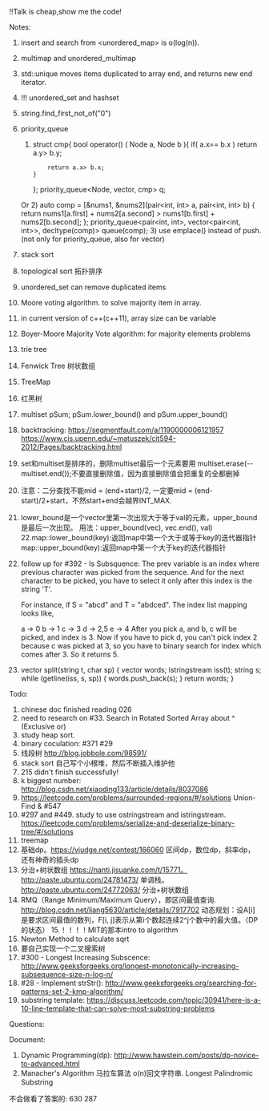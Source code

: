 
!!Talk is cheap,show me the code!

Notes:
1. insert and search from <unordered_map> is o(log(n)).
2. multimap and unordered_multimap
3. std::unique moves items duplicated to array end, and returns new end iterator.
4. !!! unordered_set and hashset
5. string.find_first_not_of("0")
6. priority_queue
	1)	struct cmp{
		    bool operator() ( Node a, Node b ){
		        if( a.x== b.x ) return a.y> b.y;
		         
		        return a.x> b.x; 
		    }
		};
		priority_queue<Node, vector<Node>, cmp> q;  

	Or
	2)	auto comp = [&nums1, &nums2](pair<int, int> a, pair<int, int> b) {
		    return nums1[a.first] + nums2[a.second] > nums1[b.first] + nums2[b.second];
		};
		priority_queue<pair<int, int>, vector<pair<int, int>>, decltype(comp)> queue(comp);
	3)	use emplace() instead of push. (not only for priority_queue, also for vector)
7. stack sort
8. topological sort 拓扑排序
9. unordered_set can remove duplicated items
10. Moore voting algorithm. to solve majority item in array.
11. in current version of c++(c++11), array size can be variable
12. Boyer-Moore Majority Vote algorithm: for majority elements problems
13. trie tree
14. Fenwick Tree 树状数组
15. TreeMap
16. 红黑树
17. multiset<long long> pSum; pSum.lower_bound() and pSum.upper_bound()
18. backtracking: https://segmentfault.com/a/1190000006121957   https://www.cis.upenn.edu/~matuszek/cit594-2012/Pages/backtracking.html
19. set和multiset是排序的，删除multiset最后一个元素要用 multiset.erase(--multiset.end());不要直接删除值，因为直接删除值会把重复的全都删掉
20. 注意：二分查找不能mid = (end+start)/2, 一定要mid = (end-start)/2+start，不然start+end会越界INT_MAX.
21. lower_bound是一个vector里第一次出现大于等于val的元素，upper_bound是最后一次出现。
	用法：upper_bound(vec), vec.end(), val)
22.map::lower_bound(key):返回map中第一个大于或等于key的迭代器指针
	map::upper_bound(key):返回map中第一个大于key的迭代器指针
23. follow up for #392 - Is Subsquence:
	The prev variable is an index where previous character was picked from the sequence. And for the next character to be picked, you have to select it only after this index is the string 'T'.

	For instance, if S = "abcd" and T = "abdced".
	The index list mapping looks like,

	a -> 0
	b -> 1
	c -> 3
	d -> 2,5
	e -> 4
	After you pick a, and b, c will be picked, and index is 3. Now if you have to pick d, you can't pick index 2 because c was picked at 3, so you have to binary search for index which comes after 3. So it returns 5.
24. 
    vector<string> split(string t, char sp) {
        vector<string> words;
        istringstream iss(t);
        string s;
        while (getline(iss, s, sp)) {
            words.push_back(s);
        }
        return words;
    }
    
Todo:
1. chinese doc finished reading 026
2. need to research on #33. Search in Rotated Sorted Array about ^ (Exclusive or)
3. study heap sort.
4. binary coculation: #371 #29
5. 线段树 http://blog.jobbole.com/98591/
6. stack sort 自己写个小根堆，然后不断插入维护他
7. 215 didn't finish successfully!
8. k biggest number: http://blog.csdn.net/xiaoding133/article/details/8037086
9. https://leetcode.com/problems/surrounded-regions/#/solutions Union-Find & #547
10. #297 and #449. study to use ostringstream and istringstream. https://leetcode.com/problems/serialize-and-deserialize-binary-tree/#/solutions
11. treemap
12. 基础dp。https://vjudge.net/contest/166060  区间dp，数位dp，斜率dp，还有神奇的插头dp
13. 分治+树状数组 https://nanti.jisuanke.com/t/15771。http://paste.ubuntu.com/24781473/ 单调栈。http://paste.ubuntu.com/24772063/ 分治+树状数组
14. RMQ（Range Minimum/Maximum Query），即区间最值查询. http://blog.csdn.net/liang5630/article/details/7917702
	动态规划：设A[i]是要求区间最值的数列，F[i, j]表示从第i个数起连续2^j个数中的最大值。（DP的状态）
15.！！！！MIT的那本intro to algorithm
16. Newton Method  to calculate sqrt
17. 要自己实现一个二叉搜索树
18. #300 - Longest Increasing Subscence: http://www.geeksforgeeks.org/longest-monotonically-increasing-subsequence-size-n-log-n/
19. #28 - Implement strStr(): http://www.geeksforgeeks.org/searching-for-patterns-set-2-kmp-algorithm/
20. substring template: https://discuss.leetcode.com/topic/30941/here-is-a-10-line-template-that-can-solve-most-substring-problems

Questions:

Document:
1. Dynamic Programming(dp): http://www.hawstein.com/posts/dp-novice-to-advanced.html
2. Manacher's Algorithm 马拉车算法 o(n)回文字符串. Longest Palindromic Substring


不会做看了答案的:
630
287






